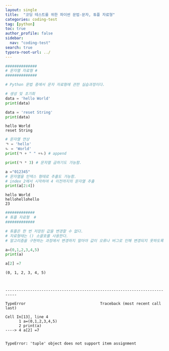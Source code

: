 ```yaml
---
layout: single
title:  "코딩 테스트를 위한 파이썬 문법-문자, 튜플 자료형"
categories: coding-test
tag: [python]
toc: true
author_profile: false
sidebar:
  nav: "coding-test"
search: true
typora-root-url: ../
---
```


```python
##############
# 문자열 자료형 #
##############

# Python 문법 중에서 문자 자료형에 관한 실습과정이다.
```


```python
# 생성 및 초기회
data = 'hello World'
print(data)

data = 'reset String'
print(data)
```

    hello World
    reset String



```python
# 문자열 연상
ㄱ = 'hello'
ㄴ = 'World'
print(ㄱ + " " +ㄴ) # append

print(ㄱ * 3) # 문자열 곱하기도 가능함.

a ="012345"
# 문자열을 인덱스 형태로 추출도 가능함.
# index 2에서 시작하여 4 이전까지의 문자열 추출
print(a[2:4]) 
```

    hello World
    hellohellohello
    23



```python
#############
# 튜플 자료형  #
#############

# 튜플은 한 번 저장된 값을 변경할 수 없다.
# 자료형태는 () 소괄호를 사용한다.
# 알고리즘을 구현하는 과정에서 변경하지 말아야 값이 오류나 버그로 인해 변경되지 못하도록 사용할 수 있다.
```


```python
a=(0,1,2,3,4,5)
print(a)

a[2] =7
```

    (0, 1, 2, 3, 4, 5)



    ---------------------------------------------------------------------------
    
    TypeError                                 Traceback (most recent call last)
    
    Cell In[13], line 4
          1 a=(0,1,2,3,4,5)
          2 print(a)
    ----> 4 a[2] =7


    TypeError: 'tuple' object does not support item assignment



```python

```


```python

```
